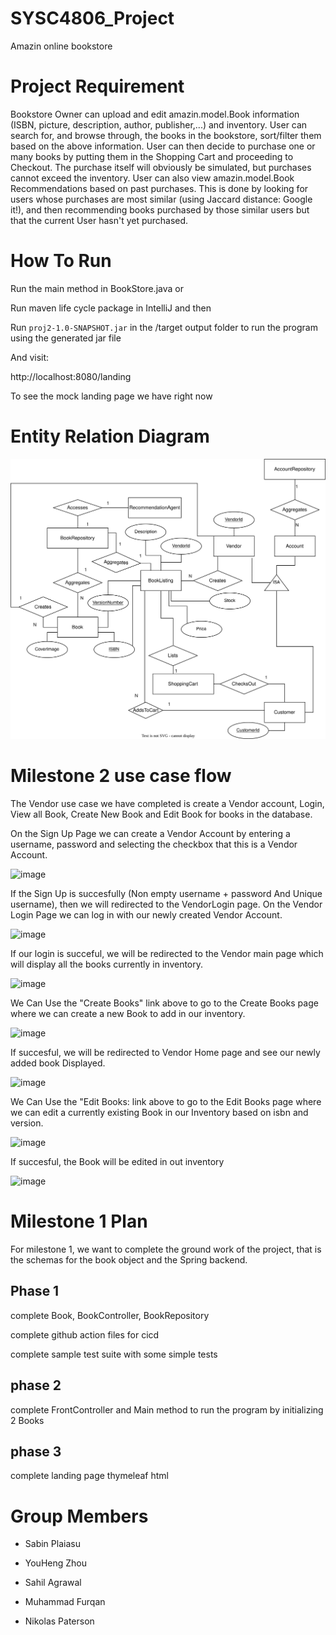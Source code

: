 # SYSC4806_Project
Amazin online bookstore

# Project Requirement

Bookstore Owner can upload and edit amazin.model.Book information (ISBN, picture, description, author, publisher,...) and inventory. 
User can search for, and browse through, the books in the bookstore, sort/filter them based on the above information. 
User can then decide to purchase one or many books by putting them in the Shopping Cart and proceeding to Checkout. 
The purchase itself will obviously be simulated, but purchases cannot exceed the inventory. 
User can also view amazin.model.Book Recommendations based on past purchases. 
This is done by looking for users whose purchases are most similar (using Jaccard distance: Google it!), and then recommending books purchased by those similar users but that the current User hasn't yet purchased.

# How To Run

Run the main method in BookStore.java or

Run maven life cycle package in IntelliJ and then

Run `proj2-1.0-SNAPSHOT.jar` in the /target output folder to run the program using the generated jar file

And visit:

http://localhost:8080/landing

To see the mock landing page we have right now

# Entity Relation Diagram 

<img src="./docs/er_diagram.svg">

# Milestone 2 use case flow

The Vendor use case we have completed is create a Vendor account, Login, View all Book, Create New Book and Edit Book for books in the database.

On the Sign Up Page we can create a Vendor Account by entering a username, password and selecting the checkbox that this is a Vendor Account.

![image](https://user-images.githubusercontent.com/91328394/226953721-cdf0a478-3bf3-4c1d-a507-68f1836452dc.png)

If the Sign Up is succesfully (Non empty username + password And Unique username), then we will redirected to the VendorLogin page.
On the Vendor Login Page we can log in with our newly created Vendor Account.

![image](https://user-images.githubusercontent.com/91328394/226953213-4ed7f4d3-ff41-438b-9f7a-27debfccdfa2.png)

If our login is succeful, we will be redirected to the Vendor main page which will display all the books currently in inventory.

![image](https://user-images.githubusercontent.com/91328394/226954886-5eff5fbb-2b10-4d32-8e54-f87fc66dd667.png)

We Can Use the "Create Books" link above to go to the Create Books page where we can create a new Book to add in our inventory.

![image](https://user-images.githubusercontent.com/91328394/226955189-d387958b-11bd-47f6-81a3-b0d821c8bed0.png)

If succesful, we will be redirected to Vendor Home page and see our newly added book Displayed.

![image](https://user-images.githubusercontent.com/91328394/226955450-3bf69e89-aa3f-4dc2-9ae4-f41cc96e3569.png)

We Can Use the "Edit Books: link above to go to the Edit Books page where we can edit a currently existing Book in our Inventory based on isbn and version.

![image](https://user-images.githubusercontent.com/91328394/226955994-9d409020-a6a1-4983-9676-3c39c82bf721.png)

If succesful, the Book will be edited in out inventory

![image](https://user-images.githubusercontent.com/91328394/226956180-33b5e201-7dc0-418f-92a5-00fbcdd180bd.png)



# Milestone 1 Plan

For milestone 1, we want to complete the ground work of the project, that is the schemas for the book object and the Spring backend.

## Phase 1

complete Book, BookController, BookRepository

complete github action files for cicd

complete sample test suite with some simple tests

## phase 2

complete FrontController and Main method to run the program by initializing 2 Books

## phase 3

complete landing page thymeleaf html

# Group Members

- Sabin Plaiasu

- YouHeng Zhou

- Sahil Agrawal

- Muhammad Furqan

- Nikolas Paterson

